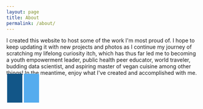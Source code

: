 ```yaml
---
layout: page
title: About
permalink: /about/
---
```


<link rel = "stylesheet" href<"assets/css/font-awesome.min.css">
<style>
 .fa {
  padding: 20px;
  font-size: 30px;
  width: 50px;
  text-align: center;
  text-decoration: none;
  margin: 5px 2px;
}  
.fa-linkedin {
  background: #007bb5;
  color: white;
}
.fa-twitter {
  background: #55ACEE;
  color: white;
}
.fa-instagram {
  background: #125688;
  color: white;
}
</style>

I created this website to host some of the work I'm most proud of. I hope to keep updating it with new projects and photos as I continue my journey of scratching my lifelong curiosity itch, which has thus far led me to becoming a youth empowerment leader, public health peer educator, world traveler, budding data scientist, and aspiring master of vegan cuisine among other things! In the meantime, enjoy what I've created and accomplished with me.

<a href = "https://www.instagram.com/datatutorials/" class = "fa fa-instagram"></a>
<a href = "https://www.twitter.com/jo_schro" class = "fa fa-twitter"></a>
<a href = "https://www.github.com/jo-schroeder" class= "fa fa-github"></a>
